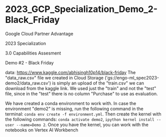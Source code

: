 # 2023_GCP_Specialization_Demo_2-Black_Friday
Google Cloud Partner Advantage 

2023 Specialization 

3.0 Capabilities Assesment 

Demo #2 - Black Friday 

data: https://www.kaggle.com/abhisingh10p14/black-friday
The "data_raw.csv" file we created in Cloud Storage ('gs://engo-ml_spec2023-demo2/data_raw.csv') is simply an upload of the "train.csv" we can download from the kaggle link.
We used just the "train" and not the "test" file, since in the "test" there is no column "Purchase" to use as evaluation. 

We have created a conda environment to work with. In case the environment "demo2" is missing, run the following command in the terminal: `conda env create -f environment.yml`. Then create the kernel with the following commands: `conda activate demo2`, `ipython kernel install --user --name=Demo 2`. Once you have the kernel, you can work with the notebooks on Vertex AI Workbench